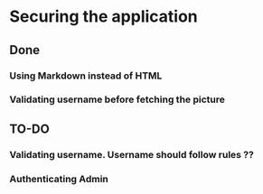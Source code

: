 # Securing the application

## Done

### Using Markdown instead of HTML

### Validating username before fetching the picture

## TO-DO

### Validating username. Username should follow rules ??
### Authenticating Admin